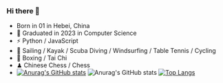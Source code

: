 ### Hi there 👋
- Born in 01 in Hebei, China
- 🍻 Graduated in 2023 in Computer Science
- ⚡ Python / JavaScript
- 🏃 Sailing / Kayak / Scuba Diving / Windsurfing / Table Tennis / Cycling
- 🥋 Boxing / Tai Chi
- ♟ Chinese Chess / Chess
- [![Anurag's GitHub stats](https://github-readme-stats.vercel.app/api?username=yimingmeng01)](https://github.com/anuraghazra/github-readme-stats)
![Anurag's GitHub stats](https://github-readme-stats.vercel.app/api?username=yimingmeng01&count_private=true)
[![Top Langs](https://github-readme-stats.vercel.app/api/top-langs/?username=anuraghazra)](https://github.com/anuraghazra/github-readme-stats)
